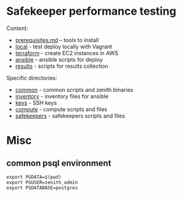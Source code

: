 # Safekeeper performance testing

Content:
- [prerequisites.md](prerequisites.md) – tools to install
- [local](./local/readme.md) - test deploy locally with Vagrant
- [terraform](./terraform/readme.md) - create EC2 instances in AWS
- [ansible](./ansible/readme.md) - ansible scripts for deploy
- [results](./results/readme.md) - scripts for results collection

Specific directories:
- [common](./common/readme.md) - common scripts and zenith binaries
- [inventory](./inventory/readme.md) - inventory files for ansible
- [keys](./keys/readme.md) - SSH keys
- [compute](./compute/readme.md) - compute scripts and files
- [safekeepers](./safekeepers/readme.md) - safekeepers scripts and files


# Misc

## common psql environment

```
export PGDATA=$(pwd)
export PGUSER=zenith_admin
export PGDATABASE=postgres
```
